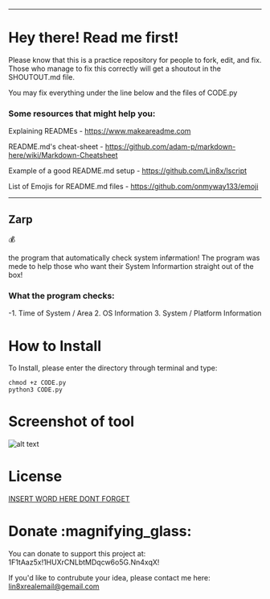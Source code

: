 ---------------------------------
# Hey there! Read me first!

Please know that this is a practice repository for people to fork, edit, and fix.
Those who manage to fix this correctly will get a shoutout in the SHOUTOUT.md file.

You may fix everything under the line below and the files of CODE.py

### Some resources that might help you:

Explaining READMEs - https://www.makeareadme.com

README.md's cheat-sheet - https://github.com/adam-p/markdown-here/wiki/Markdown-Cheatsheet

Example of a good README.md setup - https://github.com/Lin8x/lscript

List of Emojis for README.md files - https://github.com/onmyway133/emoji

---------------------------------

## Zarp
:moneybag:

the program that automatically check system inførmation! The program was mede to help those who want their System Informartion straight out of the box!

### What the program checks:
-1. Time of System / Area
2. OS Information
3. System / Platform Information

# How to Install

To Install, please enter the directory through terminal and type:
```
chmod +z CODE.py
python3 CODE.py
```

# Screenshot of tool

![alt text](http://url/to/img.png)

# License 

[INSERT WORD HERE DONT FORGET](https://www.github.com/lin8x/fixme/license)

# Donate :magnifying_glass:

You can donate to support this project at: 1F1tAaz5x!1HUXrCNLbtMDqcw6o5G.Nn4xqX!

If you'd like to contrubute your idea, please contact me here: lin8xrealemail@gemail.com


